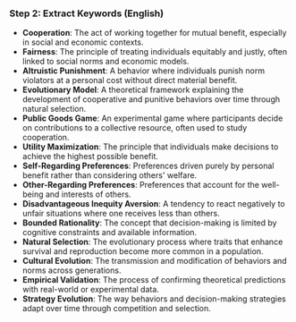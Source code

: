 ### Step 2: Extract Keywords (English)  
- **Cooperation**: The act of working together for mutual benefit, especially in social and economic contexts.  
- **Fairness**: The principle of treating individuals equitably and justly, often linked to social norms and economic models.  
- **Altruistic Punishment**: A behavior where individuals punish norm violators at a personal cost without direct material benefit.  
- **Evolutionary Model**: A theoretical framework explaining the development of cooperative and punitive behaviors over time through natural selection.  
- **Public Goods Game**: An experimental game where participants decide on contributions to a collective resource, often used to study cooperation.  
- **Utility Maximization**: The principle that individuals make decisions to achieve the highest possible benefit.  
- **Self-Regarding Preferences**: Preferences driven purely by personal benefit rather than considering others' welfare.  
- **Other-Regarding Preferences**: Preferences that account for the well-being and interests of others.  
- **Disadvantageous Inequity Aversion**: A tendency to react negatively to unfair situations where one receives less than others.  
- **Bounded Rationality**: The concept that decision-making is limited by cognitive constraints and available information.  
- **Natural Selection**: The evolutionary process where traits that enhance survival and reproduction become more common in a population.  
- **Cultural Evolution**: The transmission and modification of behaviors and norms across generations.  
- **Empirical Validation**: The process of confirming theoretical predictions with real-world or experimental data.  
- **Strategy Evolution**: The way behaviors and decision-making strategies adapt over time through competition and selection.  

